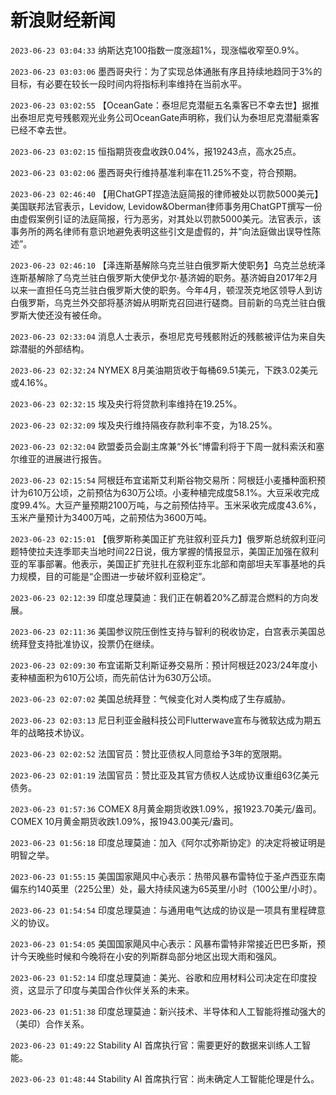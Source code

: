 # 新浪财经新闻
`2023-06-23 03:04:33` 纳斯达克100指数一度涨超1%，现涨幅收窄至0.9%。

`2023-06-23 03:03:06` 墨西哥央行：为了实现总体通胀有序且持续地趋同于3%的目标，有必要在较长一段时间内将指标利率维持在当前水平。

`2023-06-23 03:02:55` 【OceanGate：泰坦尼克潜艇五名乘客已不幸去世】据推出泰坦尼克号残骸观光业务公司OceanGate声明称，我们认为泰坦尼克潜艇乘客已经不幸去世。

`2023-06-23 03:02:15` 恒指期货夜盘收跌0.04%，报19243点，高水25点。

`2023-06-23 03:02:06` 墨西哥央行维持基准利率在11.25%不变，符合预期。

`2023-06-23 02:46:40` 【用ChatGPT捏造法庭简报的律师被处以罚款5000美元】美国联邦法官表示，Levidow, Levidow&Oberman律师事务用ChatGPT撰写一份由虚假案例引证的法庭简报，行为恶劣，对其处以罚款5000美元。法官表示，该事务所的两名律师有意识地避免表明这些引文是虚假的，并“向法庭做出误导性陈述”。

`2023-06-23 02:46:10` 【泽连斯基解除乌克兰驻白俄罗斯大使职务】乌克兰总统泽连斯基解除了乌克兰驻白俄罗斯大使伊戈尔·基济姆的职务。基济姆自2017年2月以来一直担任乌克兰驻白俄罗斯大使的职务。今年4月，顿涅茨克地区领导人到访白俄罗斯，乌克兰外交部将基济姆从明斯克召回进行磋商。目前新的乌克兰驻白俄罗斯大使还没有被任命。

`2023-06-23 02:33:04` 消息人士表示，泰坦尼克号残骸附近的残骸被评估为来自失踪潜艇的外部结构。

`2023-06-23 02:32:24` NYMEX 8月美油期货收于每桶69.51美元，下跌3.02美元或4.16%。

`2023-06-23 02:32:15` 埃及央行将贷款利率维持在19.25%。

`2023-06-23 02:32:09` 埃及央行维持隔夜存款利率不变，为18.25%。

`2023-06-23 02:32:04`  欧盟委员会副主席兼“外长”博雷利将于下周一就科索沃和塞尔维亚的进展进行报告。

`2023-06-23 02:15:54` 阿根廷布宜诺斯艾利斯谷物交易所：阿根廷小麦播种面积预计为610万公顷，之前预估为630万公顷。小麦种植完成度58.1%。大豆采收完成度99.4%。大豆产量预期2100万吨，与之前预估持平。玉米采收完成度43.6%，玉米产量预计为3400万吨，之前预估为3600万吨。

`2023-06-23 02:15:01` 【俄罗斯称美国正扩充驻叙利亚兵力】俄罗斯总统叙利亚问题特使拉夫连季耶夫当地时间22日说，俄方掌握的情报显示，美国正加强在叙利亚的军事部署。他表示，美国正扩充驻扎在叙利亚东北部和南部坦夫军事基地的兵力规模，目的可能是“企图进一步破坏叙利亚稳定”。

`2023-06-23 02:12:39` 印度总理莫迪：我们正在朝着20%乙醇混合燃料的方向发展。

`2023-06-23 02:11:36` 美国参议院压倒性支持与智利的税收协定，白宫表示美国总统拜登支持批准协议，投票仍在继续。

`2023-06-23 02:09:30` 布宜诺斯艾利斯证券交易所：预计阿根廷2023/24年度小麦种植面积为610万公顷，而先前估计为630万公顷。

`2023-06-23 02:07:02` 美国总统拜登：气候变化对人类构成了生存威胁。

`2023-06-23 02:03:13` 尼日利亚金融科技公司Flutterwave宣布与微软达成为期五年的战略技术协议。

`2023-06-23 02:02:52` 法国官员：赞比亚债权人同意给予3年的宽限期。

`2023-06-23 02:01:19` 法国官员：赞比亚及其官方债权人达成协议重组63亿美元债务。

`2023-06-23 01:57:36` COMEX 8月黄金期货收跌1.09%，报1923.70美元/盎司。COMEX 10月黄金期货收跌1.09%，报1943.00美元/盎司。

`2023-06-23 01:56:18` 印度总理莫迪：加入《阿尔忒弥斯协定》的决定将被证明是明智之举。

`2023-06-23 01:55:15` 美国国家飓风中心表示：热带风暴布雷特位于圣卢西亚东南偏东约140英里（225公里）处，最大持续风速为65英里/小时（100公里/小时）。

`2023-06-23 01:54:54` 印度总理莫迪：与通用电气达成的协议是一项具有里程碑意义的协议。

`2023-06-23 01:54:05` 美国国家飓风中心表示：风暴布雷特非常接近巴巴多斯，预计今天晚些时候和今晚将在小安的列斯群岛部分地区出现大雨和强风。

`2023-06-23 01:52:14` 印度总理莫迪：美光、谷歌和应用材料公司决定在印度投资，这显示了印度与美国合作伙伴关系的未来。

`2023-06-23 01:51:38` 印度总理莫迪：新兴技术、半导体和人工智能将推动强大的（美印）合作关系。

`2023-06-23 01:49:22` Stability AI 首席执行官：需要更好的数据来训练人工智能。

`2023-06-23 01:48:44` Stability AI 首席执行官：尚未确定人工智能伦理是什么。

